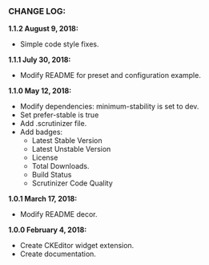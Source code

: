 ### CHANGE LOG:

**1.1.2 August 9, 2018:**
- Simple code style fixes.

**1.1.1 July 30, 2018:**
- Modify README for preset and configuration example.

**1.1.0 May 12, 2018:**
- Modify dependencies: minimum-stability is set to dev.
- Set prefer-stable is true
- Add .scrutinizer file.
- Add badges:
    - Latest Stable Version
    - Latest Unstable Version
    - License
    - Total Downloads.
    - Build Status
    - Scrutinizer Code Quality

**1.0.1 March 17, 2018:**
- Modify README decor.

**1.0.0 February 4, 2018:**
- Create CKEditor widget extension.
- Create documentation.
